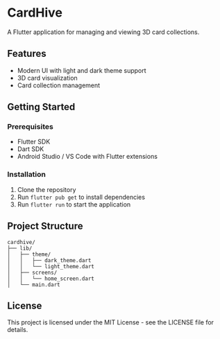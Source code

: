 # CardHive

A Flutter application for managing and viewing 3D card collections.

## Features

- Modern UI with light and dark theme support
- 3D card visualization
- Card collection management

## Getting Started

### Prerequisites

- Flutter SDK
- Dart SDK
- Android Studio / VS Code with Flutter extensions

### Installation

1. Clone the repository
2. Run `flutter pub get` to install dependencies
3. Run `flutter run` to start the application

## Project Structure

```
cardhive/
├── lib/
│   ├── theme/
│   │   ├── dark_theme.dart
│   │   └── light_theme.dart
│   ├── screens/
│   │   └── home_screen.dart
│   └── main.dart
```

## License

This project is licensed under the MIT License - see the LICENSE file for details.
